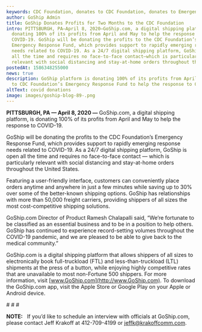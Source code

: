 ```yaml
---
keywords: CDC Foundation, donates to CDC Foundation, donates to Emergency Response Fund
author: GoShip Admin
title: GoShip Donates Profits for Two Months to the CDC Foundation
intro: PITTSBURGH, PA—April 8, 2020—GoShip.com, a digital shipping platform, is
  donating 100% of its profits from April and May to help the response to
  COVID-19. GoShip will be donating the profits to the CDC Foundation’s
  Emergency Response Fund, which provides support to rapidly emerging response
  needs related to COVID-19. As a 24/7 digital shipping platform, GoShip is open
  all the time and requires no face-to-face contact—which is particularly
  relevant with social distancing and stay-at-home orders throughout th
postedAt: 1586348255000
news: true
description: GoShip platform is donating 100% of its profits from April and May
  to CDC Foundation’s Emergency Response Fund to help the response to COVID-19.
altText: covid donations
image: images/goship-blog-89-.png
---
```

**PITTSBURGH, PA — April 8, 2020 —** GoShip.com, a digital shipping platform, is donating 100% of its profits from April and May to help the response to COVID-19. 

GoShip will be donating the profits to the CDC Foundation’s Emergency Response Fund, which provides support to rapidly emerging response needs related to COVID-19. As a 24/7 digital shipping platform, GoShip is open all the time and requires no face-to-face contact — which is particularly relevant with social distancing and stay-at-home orders throughout the United States. 

Featuring a user-friendly interface, customers can conveniently place orders anytime and anywhere in just a few minutes while saving up to 30% over some of the better-known shipping options. GoShip has relationships with more than 50,000 freight carriers, providing shippers of all sizes the most cost-competitive shipping solutions. 

GoShip.com Director of Product Ramesh Chalapalli said, “We’re fortunate to be classified as an essential business and to be in a position to help others. GoShip has continued to experience record-setting volumes throughout the COVID-19 pandemic, and we are pleased to be able to give back to the medical community.” 

GoShip.com is a digital shipping platform that allows shippers of all sizes to electronically book full-truckload (FTL) and less-than-truckload (LTL) shipments at the press of a button, while enjoying highly competitive rates that are unavailable to most non-Fortune 500 shippers. For more information, visit [www.GoShip.com](http://www.GoShip.com). To download the GoShip.com app, visit the Apple Store or Google Play on your Apple or Android device.

\# # #

**NOTE:**   If you’d like to schedule an interview with officials at GoShip.com, please contact Jeff Krakoff at 412-709-4199 or [jeffk@krakoffcomm.com](mailto:jeffk@krakoffcomm.com).